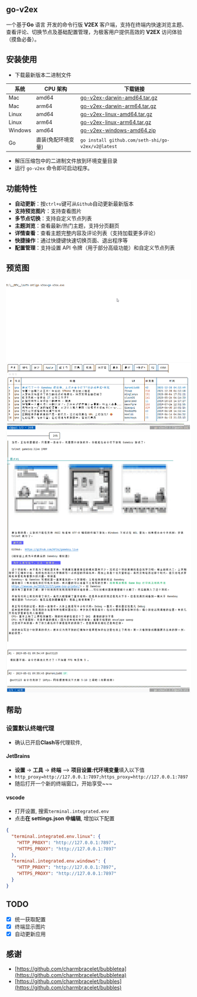 ## go-v2ex
一个基于**Go** 语言 开发的命令行版 **V2EX** 客户端，支持在终端内快速浏览主题、查看评论、切换节点及基础配置管理，为极客用户提供高效的 **V2EX** 访问体验（摸鱼必备）。


## 安装使用

* 下载最新版本二进制文件

| 系统      | CPU 架构     | 下载链接                                                                                                                    |
|---------|------------|-------------------------------------------------------------------------------------------------------------------------|
| Mac     | amd64      | [go-v2ex-darwin-amd64.tar.gz](https://github.com/seth-shi/go-v2ex/releases/latest/download/go-v2ex-darwin-amd64.tar.gz) |
| Mac     | arm64      | [go-v2ex-darwin-arm64.tar.gz](https://github.com/seth-shi/go-v2ex/releases/latest/download/go-v2ex-darwin-arm64.tar.gz) |
| Linux   | amd64      | [go-v2ex-linux-amd64.tar.gz](https://github.com/seth-shi/go-v2ex/releases/latest/download/go-v2ex-linux-amd64.tar.gz)   |
| Linux   | arm64      | [go-v2ex-linux-arm64.tar.gz](https://github.com/seth-shi/go-v2ex/releases/latest/download/go-v2ex-linux-arm64.tar.gz)   |
| Windows | amd64      | [go-v2ex-windows-amd64.zip](https://github.com/seth-shi/go-v2ex/releases/latest/download/go-v2ex-windows-amd64.zip)     |
| Go      | 直装(免配环境变量) | `go install github.com/seth-shi/go-v2ex/v2@latest`                                                                      |
* 解压压缩包中的二进制文件放到环境变量目录
* 运行 `go-v2ex` 命令即可启动程序。

## 功能特性
- **自动更新**：按`ctrl+u`键可从`Github`自动更新最新版本
- **支持预览图片**：支持查看图片
- **多节点切换**：支持自定义节点列表
- **主题浏览**：查看最新/热门主题，支持分页翻页
- **详情查看**：查看主题完整内容及评论列表（支持加载更多评论）
- **快捷操作**：通过快捷键快速切换页面、退出程序等
- **配置管理**：支持设置 API 令牌（用于部分高级功能）和自定义节点列表

## 预览图
![列表页](assets/1.gif)
![列表页](assets/2.png)
![详情页](assets/3.png)



## 帮助
### 设置默认终端代理
  * 确认已开启**Clash**等代理软件,
#### JetBrains
  * **设置** -> **工具** -> **终端** --> **项目设置:代环境变量**填入以下值
  * `http_proxy=http://127.0.0.1:7897;https_proxy=http://127.0.0.1:7897`
  * 随后打开一个新的终端窗口，开始享受~~~
#### vscode
* 打开设置, 搜索`terminal.integrated.env`
* 点击**在 settings.json 中编辑**, 增加以下配置
```json
{
  "terminal.integrated.env.linux": {
    "HTTP_PROXY": "http://127.0.0.1:7897",
    "HTTPS_PROXY": "http://127.0.0.1:7897"
  },
  "terminal.integrated.env.windows": {
    "HTTP_PROXY": "http://127.0.0.1:7897",
    "HTTPS_PROXY": "http://127.0.0.1:7897"
  }
}
```

## TODO 
- [x] 统一获取配置
- [x] 终端显示图片
- [x] 自动更新应用

## 感谢
* [https://github.com/charmbracelet/bubbletea](https://github.com/charmbracelet/bubbletea)
* [https://github.com/charmbracelet/bubbles](https://github.com/charmbracelet/bubbles)
